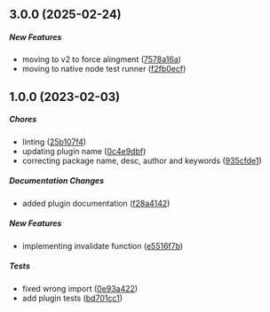 ## 3.0.0 (2025-02-24)

##### New Features

*  moving to v2 to force alingment ([7578a16a](https://github.com/JointlyTech/cache-candidate-plugin-invalidate-function/commit/7578a16af4c2db3856e324c4cc767d95bc54fd7a))
*  moving to native node test runner ([f2fb0ecf](https://github.com/JointlyTech/cache-candidate-plugin-invalidate-function/commit/f2fb0ecfa6e3784c07b57950e7aa6579d67325f2))

## 1.0.0 (2023-02-03)

##### Chores

*  linting ([25b107f4](https://github.com/JointlyTech/cache-candidate-plugin-invalidate-function/commit/25b107f49e8be8668b249f3e886341179bc5b904))
*  updating plugin name ([0c4e9dbf](https://github.com/JointlyTech/cache-candidate-plugin-invalidate-function/commit/0c4e9dbfcb7295e351a7e7e99928d9bb77df4ba3))
*  correcting package name, desc, author and keywords ([935cfde1](https://github.com/JointlyTech/cache-candidate-plugin-invalidate-function/commit/935cfde11b0bcf5d9c9fd53bb69ee8c6a891cd4a))

##### Documentation Changes

*  added plugin documentation ([f28a4142](https://github.com/JointlyTech/cache-candidate-plugin-invalidate-function/commit/f28a4142a82c0f7f4d898799511055f8eb123334))

##### New Features

*  implementing invalidate function ([e5516f7b](https://github.com/JointlyTech/cache-candidate-plugin-invalidate-function/commit/e5516f7befd11b55941198cf6d0f37cfcf457c49))

##### Tests

*  fixed wrong import ([0e93a422](https://github.com/JointlyTech/cache-candidate-plugin-invalidate-function/commit/0e93a422140611b3a8dc392887ff4e89e3d32ad7))
*  add plugin tests ([bd701cc1](https://github.com/JointlyTech/cache-candidate-plugin-invalidate-function/commit/bd701cc19bb9ebd12128ec6202dd28c9a9622756))

